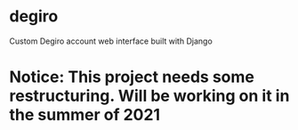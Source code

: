 # degiro
Custom Degiro account web interface built with Django

# Notice: This project needs some restructuring. Will be working on it in the summer of 2021
